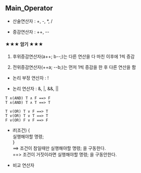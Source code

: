 ## Main_Operator

* 산술연산자 : +, -, *, /

* 증감연산자 : ++, --

#### ★★★ 암기 ★★★

1. 후위증감연산자(a++; b--;)는 다른 연산을 다 마친 이후에 1씩 증감
   
2. 전위증감연산자(++a; --b;)는 먼저 1씩 증감을 한 후 다른 연산을 함

* 논리 부정 연산자 : !

* 논리 연산자 : &, |, &&, ||

```
T ∧(AND) T ∧ F ==> F 
T ∧(AND) T ∧ T ==> T

T ∨(OR) T ∨ F ==> T
T ∨(OR) T ∨ T ==> T
F ∨(OR) F ∨ F ==> F
```

*  if(조건) {   
              실행해야할 명령;         
    }   
    ==> 조건이 참일때만 실행해야할 명령; 을 구동한다.    
    ==> 조건이 거짓이라면 실행해야할 명령; 을 구동안한다.

* 비교 연산자
